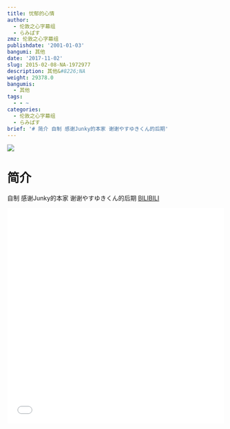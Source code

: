 ```yaml
---
title: 忧郁的心情
author:
  - 伦敦之心字幕组
  - らみぱす
zmz: 伦敦之心字幕组
publishdate: '2001-01-03'
bangumi: 其他
date: '2017-11-02'
slug: 2015-02-08-NA-1972977
description: 其他&#8226;NA
weight: 29378.0
bangumis:
  - 其他
tags:
  - - ~
categories:
  - 伦敦之心字幕组
  - らみぱす
brief: '# 简介 自制 感谢Junky的本家 谢谢やすゆきくん的后期'
---
```

![](https://i.imgur.com/b48LgOc.png)
# 简介  
自制 感谢Junky的本家   谢谢やすゆきくん的后期
  [BILIBILI](https://www.bilibili.com/video/av1972977/)

<div class="vcontainer">  <iframe class='video' src="//www.bilibili.com/blackboard/player.html?aid=1972977" width="100%" height="500" frameborder="0" allowfullscreen="allowfullscreen"></iframe></div>
